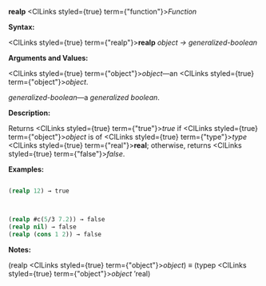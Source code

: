 **realp** <ClLinks styled={true} term={"function"}><i>Function</i></ClLinks> 



**Syntax:** 



<ClLinks styled={true} term={"realp"}><b>realp</b></ClLinks> *object → generalized-boolean* 



**Arguments and Values:** 



<ClLinks styled={true} term={"object"}><i>object</i></ClLinks>—an <ClLinks styled={true} term={"object"}><i>object</i></ClLinks>. 



*generalized-boolean*—a *generalized boolean*. 



**Description:** 



Returns <ClLinks styled={true} term={"true"}><i>true</i></ClLinks> if <ClLinks styled={true} term={"object"}><i>object</i></ClLinks> is of <ClLinks styled={true} term={"type"}><i>type</i></ClLinks> <ClLinks styled={true} term={"real"}><b>real</b></ClLinks>; otherwise, returns <ClLinks styled={true} term={"false"}><i>false</i></ClLinks>. 



**Examples:**
```lisp

(realp 12) → true 



(realp #c(5/3 7.2)) → false 
(realp nil) → false 
(realp (cons 1 2)) → false 

```
**Notes:** 



(realp <ClLinks styled={true} term={"object"}><i>object</i></ClLinks>) *≡* (typep <ClLinks styled={true} term={"object"}><i>object</i></ClLinks> ’real) 



